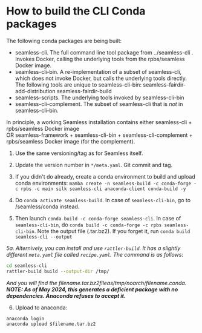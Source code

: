 How to build the CLI Conda packages
===================================

The following conda packages are being built:

- seamless-cli. The full command line tool package from ../seamless-cli .
    Invokes Docker, calling the underlying tools from the rpbs/seamless Docker image.
- seamless-cli-bin. A re-implementation of a subset of seamless-cli,
    which does not invoke Docker, but calls the underlying tools directly.
    The following tools are unique to seamless-cli-bin: seamless-fairdir-add-distribution seamless-fairdir-build
- seamless-scripts. The underlying tools invoked by seamless-cli-bin
- seamless-cli-complement. The subset of seamless-cli that is *not* in seamless-cli-bin.

In principle, a working Seamless installation contains either seamless-cli + rpbs/seamless Docker image  
OR seamless-framework + seamless-cli-bin + seamless-cli-complement + rpbs/seamless Docker image (for the complement).

1. Use the same versioning/tag as for Seamless itself.

2. Update the version number in `*/meta.yaml`. Git commit and tag.

3. If you didn't do already, create a conda environment to build and upload conda environments: `mamba create -n seamless-build -c conda-forge -c rpbs -c main silk seamless-cli anaconda-client conda-build -y`

4. Do `conda activate seamless-build`. In case of `seamless-cli-bin`, go to /seamless/conda instead.

5. Then launch `conda build -c conda-forge seamless-cli`.
In case of `seamless-cli-bin`, do `conda build -c conda-forge -c rpbs seamless-cli-bin`. Note the output file (.tar.bz2).
If you forget it, run `conda build seamless-cli --output`

*5a. Alternively, you can install and use `rattler-build`. It has a slightly different `meta.yaml` file called `recipe.yaml`. The command is as follows*:

```bash
cd seamless-cli
rattler-build build --output-dir /tmp/
```

*And you will find the $filename.tar.bz2 file as /tmp/noarch/$filename.conda.*
***NOTE: As of May 2024, this generates a deficient package with no dependencies. Anaconda refuses to accept it.***

6. Upload to anaconda:

```
anaconda login
anaconda upload $filename.tar.bz2
```
